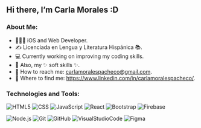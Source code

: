 ## Hi there, I’m Carla Morales :D
### About Me:
- 👨🏻‍💻 iOS and Web Developer.
- ✍️ Licenciada en Lengua y Literatura Hispánica 📚.
- 💻 Currently working on improving my coding skills.
- 👯 Also, my ✨ soft skills ✨.
- 📧 How to reach me: carlamoralespacheco@gmail.com.
- 🔗 Where to find me: https://www.linkedin.com/in/carlamoralespacheco/.
### Technologies and Tools:
  ![HTML5](https://img.shields.io/badge/-HTML5-333333?style=flat&logo=HTML5) 
  ![CSS](https://img.shields.io/badge/-CSS-333333?style=flat&logo=CSS3&logoColor=1572B6)
  ![JavaScript](https://img.shields.io/badge/-JavaScript-333333?style=flat&logo=javascript) 
  ![React](https://img.shields.io/badge/-React-333333?style=flat&logo=react)
  ![Bootstrap](https://img.shields.io/badge/-Bootstrap-333333?style=flat&logo=bootstrap&logoColor=563D7C)
  ![Firebase](https://img.shields.io/badge/Firebase-282C34?logo=firebase&logoColor=FFCA28)
  
  ![Node.js](https://img.shields.io/badge/-Node.js-333333?style=flat&logo=node.js)
  ![Git](https://img.shields.io/badge/git-282C34?logo=git&logoColor=F05032)
  ![GitHub](https://img.shields.io/badge/GitHub-282C34?logo=github&logoColor=lightgrey)
  ![VisualStudioCode](https://img.shields.io/badge/VS%20Code-282C34?logo=visual-studio-code&logoColor=007ACC)
  ![Figma](https://img.shields.io/badge/Figma-282C34?logo=figma&logoColor=white)
